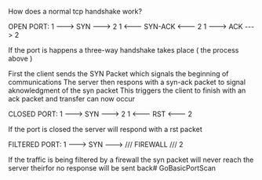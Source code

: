How does a normal tcp handshake work?

OPEN PORT:
1 ---> SYN ---> 2
1 <--- SYN-ACK <--- 2 
1 ---> ACK ---> 2

If the port is happens a three-way handshake takes place ( the process above )

First the client sends the SYN Packet which signals the beginning of communications
The server then respons with a syn-ack packet to signal aknowledgment of the syn packet
This triggers the client to finish with an ack packet and transfer can now occur

CLOSED PORT:
1 ---> SYN ---> 2
1 <--- RST <--- 2 

If the port is closed the server will respond with a rst packet 

FILTERED PORT:
1 ---> SYN ---> /// FIREWALL /// 2

If the traffic is being filtered by a firewall the syn packet will never reach the server
theirfor no response will be sent back# GoBasicPortScan
